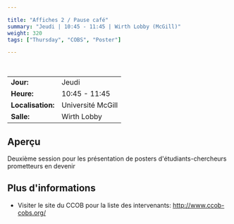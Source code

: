 ```yaml
---

title: "Affiches 2 / Pause café"
summary: "Jeudi | 10:45 - 11:45 | Wirth Lobby (McGill)"
weight: 320
tags: ["Thursday", "COBS", "Poster"]

---
```


<br>

| | |
| - | - |
| **Jour:** | Jeudi |
| **Heure:** | 10:45 - 11:45 |
| **Localisation:** | Université McGill |
| **Salle:** | Wirth Lobby |

## Aperçu

Deuxième session pour les présentation de posters d'étudiants-chercheurs prometteurs en devenir

## Plus d'informations

- Visiter le site du CCOB pour la liste des intervenants: http://www.ccob-cobs.org/